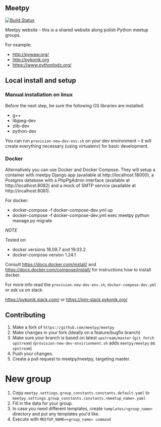 ## Meetpy

[![Build Status](https://travis-ci.org/meetpy/meetpy.svg?branch=master)](https://travis-ci.org/meetpy/meetpy)

Meetpy website - this is a shared website along polish Python meetup groups.

For example:

 - http://pywaw.org/
 - http://pykonik.org
 - https://www.pythonlodz.org/

## Local install and setup

### Manual installation on linux

Before the next step, be sure the following OS libraries are installed:

 - g++
 - libjpeg-dev
 - zlib-dev
 - python-dev

You can run `provision-new-dev-env.sh` on your dev environment – it will create
everything necessary (using virtualenv) for basic development.


### Docker

Alternatively you can use Docker and Docker Compose.
They will setup a container with meetpy Django app
(available at http://localhost:18000), a Postgres database with a PhpPgAdmin
interface (available at http://localhost:8082) and a mock of SMTP service
(available at http://localhost:8081).

For docker:
 - docker-compose -f docker-compose-dev.yml up
 - docker-compose -f docker-compose-dev.yml exec meetpy python manage.py migrate

*NOTE*

Tested on:

 - docker versions 18.09.7 and 19.03.2
 - docker-compose version 1.24.1

Consult https://docs.docker.com/install/ and https://docs.docker.com/compose/install/ for
instructions how to install docker.

For more info read the `provision-new-dev-env.sh`, `docker-compose-dev.yml` or ask us on slack:

https://pykonik.slack.com/ or https://join-slack.pykonik.org/

## Contributing

1. Make a fork of `https://github.com/meetpy/meetpy`
2. Make changes in your fork (ideally on a feature/bugfix branch)
3. Make sure your branch is based on latest `upstream/master` (`git fetch
   upstream`) (`provision-new-dev-envirionment.sh` adds `meetpy/meetpy` as `upstream`)
4. Push your changes.
5. Create a pull request to meetpy/meetpy, targeting master.

# New group

1. Copy `meetpy.settings.group_constants.constants.default.yaml` to `meetpy.settings.group_constants.constants.<meetup_name>.yaml`
2. Fill in the data for your group.
3. In case you need different templates, create `templates/<group_name>` directory and put any templates you'd like.
4. Execute with `MEETUP_NAME=<group_name> command`